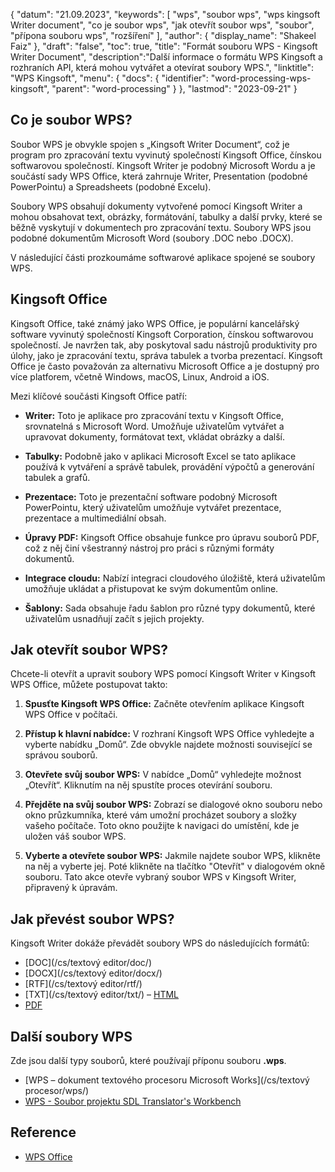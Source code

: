 {
"datum": "21.09.2023",
  "keywords": [
"wps",
"soubor wps",
"wps kingsoft Writer document",
"co je soubor wps",
"jak otevřít soubor wps",
"soubor",
"přípona souboru wps",
"rozšíření"
],
  "author": {
"display_name": "Shakeel Faiz"
},
"draft": "false",
"toc": true,
"title": "Formát souboru WPS - Kingsoft Writer Document",
  "description":"Další informace o formátu WPS Kingsoft a rozhraních API, která mohou vytvářet a otevírat soubory WPS.",
  "linktitle": "WPS Kingsoft",
  "menu": {
    "docs": {
      "identifier": "word-processing-wps-kingsoft",
      "parent": "word-processing"
}
},
"lastmod": "2023-09-21"
}

## Co je soubor WPS?

Soubor WPS je obvykle spojen s „Kingsoft Writer Document“, což je program pro zpracování textu vyvinutý společností Kingsoft Office, čínskou softwarovou společností. Kingsoft Writer je podobný Microsoft Wordu a je součástí sady WPS Office, která zahrnuje Writer, Presentation (podobné PowerPointu) a Spreadsheets (podobné Excelu).

Soubory WPS obsahují dokumenty vytvořené pomocí Kingsoft Writer a mohou obsahovat text, obrázky, formátování, tabulky a další prvky, které se běžně vyskytují v dokumentech pro zpracování textu. Soubory WPS jsou podobné dokumentům Microsoft Word (soubory .DOC nebo .DOCX).

V následující části prozkoumáme softwarové aplikace spojené se soubory WPS.

## Kingsoft Office

Kingsoft Office, také známý jako WPS Office, je populární kancelářský software vyvinutý společností Kingsoft Corporation, čínskou softwarovou společností. Je navržen tak, aby poskytoval sadu nástrojů produktivity pro úlohy, jako je zpracování textu, správa tabulek a tvorba prezentací. Kingsoft Office je často považován za alternativu Microsoft Office a je dostupný pro více platforem, včetně Windows, macOS, Linux, Android a iOS.

Mezi klíčové součásti Kingsoft Office patří:

- **Writer:** Toto je aplikace pro zpracování textu v Kingsoft Office, srovnatelná s Microsoft Word. Umožňuje uživatelům vytvářet a upravovat dokumenty, formátovat text, vkládat obrázky a další.

- **Tabulky:** Podobně jako v aplikaci Microsoft Excel se tato aplikace používá k vytváření a správě tabulek, provádění výpočtů a generování tabulek a grafů.

- **Prezentace:** Toto je prezentační software podobný Microsoft PowerPointu, který uživatelům umožňuje vytvářet prezentace, prezentace a multimediální obsah.

- **Úpravy PDF:** Kingsoft Office obsahuje funkce pro úpravu souborů PDF, což z něj činí všestranný nástroj pro práci s různými formáty dokumentů.

- **Integrace cloudu:** Nabízí integraci cloudového úložiště, která uživatelům umožňuje ukládat a přistupovat ke svým dokumentům online.

- **Šablony:** Sada obsahuje řadu šablon pro různé typy dokumentů, které uživatelům usnadňují začít s jejich projekty.

## Jak otevřít soubor WPS?

Chcete-li otevřít a upravit soubory WPS pomocí Kingsoft Writer v Kingsoft WPS Office, můžete postupovat takto:

1. **Spusťte Kingsoft WPS Office:** Začněte otevřením aplikace Kingsoft WPS Office v počítači.

2. **Přístup k hlavní nabídce:** V rozhraní Kingsoft WPS Office vyhledejte a vyberte nabídku „Domů“. Zde obvykle najdete možnosti související se správou souborů.

3. **Otevřete svůj soubor WPS:** V nabídce „Domů“ vyhledejte možnost „Otevřít“. Kliknutím na něj spustíte proces otevírání souboru.

4. **Přejděte na svůj soubor WPS:** Zobrazí se dialogové okno souboru nebo okno průzkumníka, které vám umožní procházet soubory a složky vašeho počítače. Toto okno použijte k navigaci do umístění, kde je uložen váš soubor WPS.

5. **Vyberte a otevřete soubor WPS:** Jakmile najdete soubor WPS, klikněte na něj a vyberte jej. Poté klikněte na tlačítko "Otevřít" v dialogovém okně souboru. Tato akce otevře vybraný soubor WPS v Kingsoft Writer, připravený k úpravám.

## Jak převést soubor WPS?

Kingsoft Writer dokáže převádět soubory WPS do následujících formátů:

- [DOC](/cs/textový editor/doc/)
- [DOCX](/cs/textový editor/docx/)
- [RTF](/cs/textový editor/rtf/)
- [TXT](/cs/textový editor/txt/)
– [HTML](/cs/web/html/)
- [PDF](/cs/pdf/)

## Další soubory WPS

Zde jsou další typy souborů, které používají příponu souboru **.wps**.

- [WPS – dokument textového procesoru Microsoft Works](/cs/textový procesor/wps/)
- [WPS - Soubor projektu SDL Translator's Workbench](/cs/settings/wps/)

## Reference
* [WPS Office](https://en.wikipedia.org/wiki/WPS_Office)
